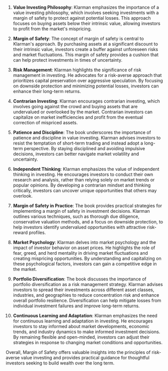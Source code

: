 1. **Value Investing Philosophy**: Klarman emphasizes the importance of a value investing philosophy, which involves seeking investments with a margin of safety to protect against potential losses. This approach focuses on buying assets below their intrinsic value, allowing investors to profit from the market's mispricing.

2. **Margin of Safety**: The concept of margin of safety is central to Klarman's approach. By purchasing assets at a significant discount to their intrinsic value, investors create a buffer against unforeseen risks and market fluctuations. This margin of safety provides a cushion that can help protect investments in times of uncertainty.

3. **Risk Management**: Klarman highlights the significance of risk management in investing. He advocates for a risk-averse approach that prioritizes capital preservation over aggressive speculation. By focusing on downside protection and minimizing potential losses, investors can enhance their long-term returns.

4. **Contrarian Investing**: Klarman encourages contrarian investing, which involves going against the crowd and buying assets that are undervalued or overlooked by the market. Contrarian investors can capitalize on market inefficiencies and profit from the eventual correction of mispriced assets.

5. **Patience and Discipline**: The book underscores the importance of patience and discipline in value investing. Klarman advises investors to resist the temptation of short-term trading and instead adopt a long-term perspective. By staying disciplined and avoiding impulsive decisions, investors can better navigate market volatility and uncertainty.

6. **Independent Thinking**: Klarman emphasizes the value of independent thinking in investing. He encourages investors to conduct their own research and analysis, rather than relying solely on market trends or popular opinions. By developing a contrarian mindset and thinking critically, investors can uncover unique opportunities that others may overlook.

7. **Margin of Safety in Practice**: The book provides practical strategies for implementing a margin of safety in investment decisions. Klarman outlines various techniques, such as thorough due diligence, conservative valuation methods, and a focus on downside protection, to help investors identify undervalued opportunities with attractive risk-reward profiles.

8. **Market Psychology**: Klarman delves into market psychology and the impact of investor behavior on asset prices. He highlights the role of fear, greed, and herd mentality in driving market fluctuations and creating mispricing opportunities. By understanding and capitalizing on these psychological factors, investors can gain a competitive edge in the market.

9. **Portfolio Diversification**: The book discusses the importance of portfolio diversification as a risk management strategy. Klarman advises investors to spread their investments across different asset classes, industries, and geographies to reduce concentration risk and enhance overall portfolio resilience. Diversification can help mitigate losses from individual investment failures and improve long-term returns.

10. **Continuous Learning and Adaptation**: Klarman emphasizes the need for continuous learning and adaptation in investing. He encourages investors to stay informed about market developments, economic trends, and industry dynamics to make informed investment decisions. By remaining flexible and open-minded, investors can adjust their strategies in response to changing market conditions and opportunities.

Overall, Margin of Safety offers valuable insights into the principles of risk-averse value investing and provides practical guidance for thoughtful investors seeking to build wealth over the long term.
